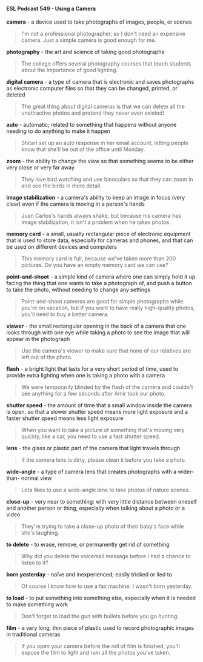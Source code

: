 #### ESL Podcast 549 - Using a Camera

**camera** - a device used to take photographs of images, people, or scenes

> I'm not a professional photographer, so I don't need an expensive camera. Just
a simple camera is good enough for me.

**photography** - the art and science of taking good photographs

> The college offers several photography courses that teach students about the
importance of good lighting.

**digital camera** - a type of camera that is electronic and saves photographs as
electronic computer files so that they can be changed, printed, or deleted

> The great thing about digital cameras is that we can delete all the unattractive
photos and pretend they never even existed!

**auto** - automatic; related to something that happens without anyone needing to
do anything to make it happen

> Shitari set up an auto response in her email account, letting people know that
she'll be out of the office until Monday.

**zoom** - the ability to change the view so that something seems to be either very
close or very far away

> They love bird watching and use binoculars so that they can zoom in and see
the birds in more detail.

**image stabilization** - a camera's ability to keep an image in focus (very clear)
even if the camera is moving in a person's hands

> Juan Carlos's hands always shake, but because his camera has image
stabilization, it isn't a problem when he takes photos.

**memory card** - a small, usually rectangular piece of electronic equipment that is
used to store data, especially for cameras and phones, and that can be used on
different devices and computers

> This memory card is full, because we've taken more than 200 pictures. Do you
have an empty memory card we can use?

**point-and-shoot** - a simple kind of camera where one can simply hold it up
facing the thing that one wants to take a photograph of, and push a button to take
the photo, without needing to change any settings

> Point-and-shoot cameras are good for simple photographs while you're on
vacation, but if you want to have really high-quality photos, you'll need to buy a
better camera.

**viewer** - the small rectangular opening in the back of a camera that one looks
through with one eye while taking a photo to see the image that will appear in the
photograph

> Use the camera's viewer to make sure that none of our relatives are left out of
the photo.

**flash** - a bright light that lasts for a very short period of time, used to provide
extra lighting when one is taking a photo with a camera

> We were temporarily blinded by the flash of the camera and couldn't see
anything for a few seconds after Amir took our photo.

**shutter speed** - the amount of time that a small window inside the camera is
open, so that a slower shutter speed means more light exposure and a faster
shutter speed means less light exposure

> When you want to take a picture of something that's moving very quickly, like a
car, you need to use a fast shutter speed.

**lens** - the glass or plastic part of the camera that light travels through

> If the camera lens is dirty, please clean it before you take a photo.

**wide-angle** - a type of camera lens that creates photographs with a wider-than-
normal view

> Leta likes to use a wide-angle lens to take photos of nature scenes.

**close-up** - very near to something; with very little distance between oneself and
another person or thing, especially when talking about a photo or a video

> They're trying to take a close-up photo of their baby's face while she's laughing.

**to delete** - to erase, remove, or permanently get rid of something

> Why did you delete the voicemail message before I had a chance to listen to it?

**born yesterday** - naïve and inexperienced; easily tricked or lied to

> Of course I know how to use a fax machine. I wasn't born yesterday.

**to load** - to put something into something else, especially when it is needed to
make something work

> Don't forget to load the gun with bullets before you go hunting.

**film** - a very long, thin piece of plastic used to record photographic images in
traditional cameras

> If you open your camera before the roll of film is finished, you'll expose the film
to light and ruin all the photos you've taken.


